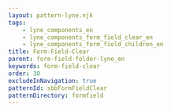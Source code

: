 ```yaml
---
layout: pattern-lyne.njk
tags: 
    - lyne_components_en
    - lyne_components_form_field_clear_en
    - lyne_components_form_field_children_en
title: Form-Field-Clear
parent: form-field-folder-lyne_en
keywords: form-field-clear
order: 30
excludeInNavigation: true
patternId: sbbFormFieldClear
patternDirectory: formfield
---
```

